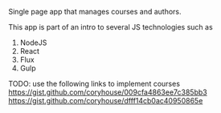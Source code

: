 Single page app that manages courses and authors.

This app is part of an intro to several JS technologies such as
1) NodeJS
2) React
3) Flux
4) Gulp


TODO: use the following links to implement courses
https://gist.github.com/coryhouse/009cfa4863ee7c385bb3
https://gist.github.com/coryhouse/dfff14cb0ac40950865e